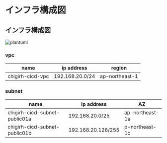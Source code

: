 # インフラ構成図
## インフラ構成図
![plantuml](http://www.plantuml.com/plantuml/proxy?fmt=svg&src=https://raw.githubusercontent.com/Future-Csg3/nkaca-training-docs/main/91_plantuml/infra_diagram.puml)


### vpc
| name             | ip address      | region         |
| ---------------- | --------------- | -------------- |
| chigirh-cicd-vpc | 192.168.20.0/24 | ap-northeast-1 |

### subnet
| name                          | ip address         | AZ              |
| ----------------------------- | ------------------ | --------------- |
| chigirh-cicd-subnet-public01a | 192.168.20.0/25    | ap-northeast-1a |
| chigirh-cicd-subnet-public01b | 192.168.20.128/255 | p-northeast-1c  |